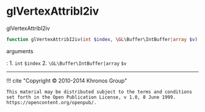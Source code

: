 # glVertexAttribI2iv
glVertexAttribI2iv

```php
function glVertexAttribI2iv(int $index, \GL\Buffer\IntBuffer|array $v) : void
```

arguments

:    1. `int` `$index` 
    2. `\GL\Buffer\IntBuffer|array` `$v` 

---
     

!!! cite "Copyright © 2010-2014 Khronos Group"

    This material may be distributed subject to the terms and conditions set forth in the Open Publication License, v 1.0, 8 June 1999. https://opencontent.org/openpub/.